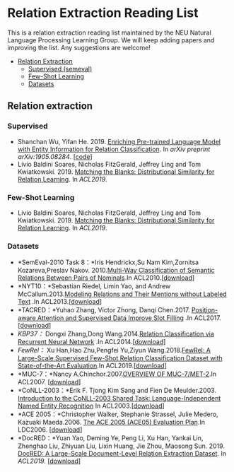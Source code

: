 # Relation Extraction Reading List
This is a relation extraction reading list maintained by the NEU Natural Language Processing  Learning Group. We will keep adding papers and improving the list. Any suggestions are welcome!


 * [Relation Extraction](#RelationExtraction)
    * [Supervised (semeval)](#supervised)
    * [Few-Shot Learning]((#fewshot))
    * [Datasets](#dataset)

## Relation extraction

### Supervised
* Shanchan Wu, Yifan He. 2019. [Enriching Pre-trained Language Model with Entity Information for Relation Classification](https://arxiv.org/abs/1905.08284). In *arXiv preprint arXiv:1905.08284*. [[code](https://github.com/NEUNLP-RE/Erich_Relation_Classification)]
* Livio Baldini Soares, Nicholas FitzGerald, Jeffrey Ling and Tom Kwiatkowski. 2019. [Matching the Blanks: Distributional Similarity for Relation Learning](https://arxiv.org/abs/1906.03158). In *ACL2019*. 

### Few-Shot Learning
* Livio Baldini Soares, Nicholas FitzGerald, Jeffrey Ling and Tom Kwiatkowski. 2019. [Matching the Blanks: Distributional Similarity for Relation Learning](https://arxiv.org/abs/1906.03158). In *ACL2019*. 

### Datasets
- *SemEval-2010 Task 8：*Iris Hendrickx,Su Nam Kim,Zornitsa Kozareva,Preslav Nakov. 2010.[Multi-Way Classification of Semantic Relations Between Pairs of Nominals](https://arxiv.org/pdf/1911.10422.pdf).In ACL2010.[[download](https://github.com/sahitya0000/Relation-Classification)]
- *NYT10：*Sebastian Riedel, Limin Yao, and Andrew McCallum.2013.[Modeling Relations and Their Mentions without Labeled Text](https://link.springer.com/content/pdf/10.1007/978-3-642-15939-8_10.pdf) .In ACL2013.[[download](https://github.com/thunlp/OpenNRE/tree/master/benchmark)]
- *TACRED：*Yuhao Zhang, Victor Zhong, Danqi Chen.2017. [Position-aware Attention and Supervised Data Improve Slot Filling](https://www.aclweb.org/anthology/D17-1004.pdf) .In ACL2017.[[download](https://nlp.stanford.edu/projects/tacred/)]
- *KBP37：* Dongxi Zhang,Dong Wang.2014.[Relation Classification via Recurrent Neural Network](https://arxiv.org/pdf/1508.01006.pdf) .In ACL2014.[[download](https://github.com/zhangdongxu/kbp37)]
- *FewRel：* Xu Han,Hao Zhu,Pengfei Yu,Ziyun Wang.2018.[FewRel: A Large-Scale Supervised Few-Shot Relation Classification Dataset with State-of-the-Art Evaluation](https://www.aclweb.org/anthology/D18-1514.pdf).In ACL2019.[[download](https://github.com/thunlp/FewRel)] 
- *MUC-7：*Nancy A.Chinchor.2007.[OVERVIEW OF MUC-7/MET-2](https://www.aclweb.org/anthology/M98-1001.pdf).In ACL2007. [[download](https://catalog.ldc.upenn.edu/LDC2001T02)]
- *CoNLL-2003：*Erik F. Tjong Kim Sang and Fien De Meulder.2003. [Introduction to the CoNLL-2003 Shared Task: Language-Independent Named Entity Recognition](https://www.aclweb.org/anthology/W03-0419.pdf) In ACL2003.[[download](https://github.com/synalp/NER/tree/master/corpus/CoNLL-2003)]
- *ACE 2005：*Christopher Walker, Stephanie Strassel, Julie Medero, Kazuaki Maeda.2006. [The ACE 2005 (ACE05) Evaluation Plan](https://pdfs.semanticscholar.org/3a9b/136ca1ab91592df36f148ef16095f74d009e.pdf?_ga=2.95432860.1858497257.1583459578-582895555.1583459578).In LDC2006. [[download](https://catalog.ldc.upenn.edu/LDC2006T06)]
- *DocRED：*Yuan Yao, Deming Ye, Peng Li, Xu Han, Yankai Lin, Zhenghao Liu, Zhiyuan Liu, Lixin Huang, Jie Zhou, Maosong Sun. 2019. [DocRED: A Large-Scale Document-Level Relation Extraction Dataset](https://arxiv.org/abs/1906.06127). In *ACL2019*. [[download](https://github.com/thunlp/DocRED)]
